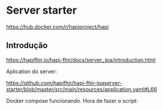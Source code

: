 # Server starter

https://hub.docker.com/r/hapiproject/hapi

## Introdução 

https://hapifhir.io/hapi-fhir/docs/server_jpa/introduction.html

Aplication do server:

https://github.com/hapifhir/hapi-fhir-jpaserver-starter/blob/master/src/main/resources/application.yaml#L66


Docker compose funcionando.
Hora de fazer o script:

